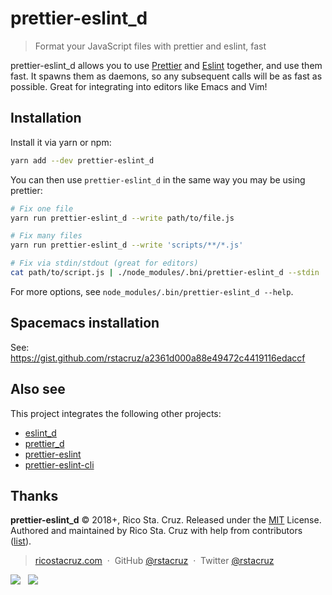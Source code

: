 # prettier-eslint_d

> Format your JavaScript files with prettier and eslint, fast

prettier-eslint_d allows you to use [Prettier](https://prettier.io) and [Eslint](https://eslint.org) together, and use them fast. It spawns them as daemons, so any subsequent calls will be as fast as possible. Great for integrating into editors like Emacs and Vim!

## Installation

Install it via yarn or npm:

```bash
yarn add --dev prettier-eslint_d
```

You can then use `prettier-eslint_d` in the same way you may be using prettier:

```bash
# Fix one file
yarn run prettier-eslint_d --write path/to/file.js

# Fix many files
yarn run prettier-eslint_d --write 'scripts/**/*.js'

# Fix via stdin/stdout (great for editors)
cat path/to/script.js | ./node_modules/.bni/prettier-eslint_d --stdin
```

For more options, see `node_modules/.bin/prettier-eslint_d --help`.

## Spacemacs installation

See: <https://gist.github.com/rstacruz/a2361d000a88e49472c4419116edaccf>

## Also see

This project integrates the following other projects:

- [eslint_d](https://yarn.pm/eslint_d)
- [prettier_d](https://yarn.pm/prettier_d)
- [prettier-eslint](https://yarn.pm/prettier-eslint)
- [prettier-eslint-cli](https://yarn.pm/prettier-eslint-cli)

## Thanks

**prettier-eslint_d** © 2018+, Rico Sta. Cruz. Released under the [MIT] License.<br>
Authored and maintained by Rico Sta. Cruz with help from contributors ([list][contributors]).

> [ricostacruz.com](http://ricostacruz.com) &nbsp;&middot;&nbsp;
> GitHub [@rstacruz](https://github.com/rstacruz) &nbsp;&middot;&nbsp;
> Twitter [@rstacruz](https://twitter.com/rstacruz)

[![](https://img.shields.io/github/followers/rstacruz.svg?style=social&label=@rstacruz)](https://github.com/rstacruz) &nbsp;
[![](https://img.shields.io/twitter/follow/rstacruz.svg?style=social&label=@rstacruz)](https://twitter.com/rstacruz)

[MIT]: http://mit-license.org/
[contributors]: http://github.com/rstacruz/prettier-eslint_d/contributors
